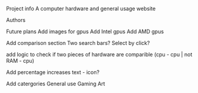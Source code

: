 Project info
A computer hardware and general usage website

Authors

Future plans
Add images for gpus
Add Intel gpus
Add AMD gpus

Add comparison section
Two search bars? Select by click?

add logic to check if two pieces of hardware are comparible (cpu - cpu | not RAM - cpu)

Add percentage increases text - icon?

Add catergories
General use
Gaming
Art 